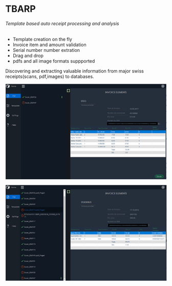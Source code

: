 # TBARP
###### Template based auto receipt processing and analysis

- Template creation on the fly
- Invoice item and amount validation
- Serial number number extration 
- Drag and drop
- pdfs and all image formats suppported

Discovering and extracting valuable information from major swiss receipts(scans, pdf,images)  to databases.


![TBARP UI](https://github.com/meoti/TBARP/blob/master/trap.png)


![Serial extraction](https://github.com/meoti/TBARP/blob/master/serial.png)


